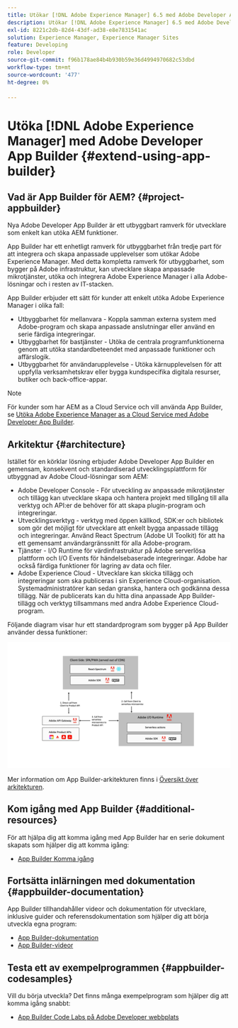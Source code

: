 ```yaml
---
title: Utökar [!DNL Adobe Experience Manager] 6.5 med Adobe Developer App Builder.
description: Utökar [!DNL Adobe Experience Manager] 6.5 med Adobe Developer App Builder.
exl-id: 8221c2db-82d4-43df-ad38-e8e7831541ac
solution: Experience Manager, Experience Manager Sites
feature: Developing
role: Developer
source-git-commit: f96b178ae84b4b930b59e36d4994970682c53dbd
workflow-type: tm+mt
source-wordcount: '477'
ht-degree: 0%

---
```


# Utöka [!DNL Adobe Experience Manager] med Adobe Developer App Builder {#extend-using-app-builder}

## Vad är App Builder för AEM? {#project-appbuilder}

Nya Adobe Developer App Builder är ett utbyggbart ramverk för utvecklare som enkelt kan utöka AEM funktioner.

App Builder har ett enhetligt ramverk för utbyggbarhet från tredje part för att integrera och skapa anpassade upplevelser som utökar Adobe Experience Manager. Med detta kompletta ramverk för utbyggbarhet, som bygger på Adobe infrastruktur, kan utvecklare skapa anpassade mikrotjänster, utöka och integrera Adobe Experience Manager i alla Adobe-lösningar och i resten av IT-stacken.

App Builder erbjuder ett sätt för kunder att enkelt utöka Adobe Experience Manager i olika fall:

* Utbyggbarhet för mellanvara - Koppla samman externa system med Adobe-program och skapa anpassade anslutningar eller använd en serie färdiga integreringar.
* Utbyggbarhet för bastjänster - Utöka de centrala programfunktionerna genom att utöka standardbeteendet med anpassade funktioner och affärslogik.
* Utbyggbarhet för användarupplevelse - Utöka kärnupplevelsen för att uppfylla verksamhetskrav eller bygga kundspecifika digitala resurser, butiker och back-office-appar.

>[!NOTE]
>
>För kunder som har AEM as a Cloud Service och vill använda App Builder, se [Utöka Adobe Experience Manager as a Cloud Service med Adobe Developer App Builder](https://experienceleague.adobe.com/docs/experience-manager-65/developing/extending-aem/app-builder.html?lang=sv-SE).

## Arkitektur {#architecture}

Istället för en körklar lösning erbjuder Adobe Developer App Builder en gemensam, konsekvent och standardiserad utvecklingsplattform för utbyggnad av Adobe Cloud-lösningar som AEM:

* Adobe Developer Console - För utveckling av anpassade mikrotjänster och tillägg kan utvecklare skapa och hantera projekt med tillgång till alla verktyg och API:er de behöver för att skapa plugin-program och integreringar.
* Utvecklingsverktyg - verktyg med öppen källkod, SDK:er och bibliotek som gör det möjligt för utvecklare att enkelt bygga anpassade tillägg och integreringar. Använd React Spectrum (Adobe UI Toolkit) för att ha ett gemensamt användargränssnitt för alla Adobe-program.
* Tjänster - I/O Runtime för värdinfrastruktur på Adobe serverlösa plattform och I/O Events för händelsebaserade integreringar. Adobe har också färdiga funktioner för lagring av data och filer.
* Adobe Experience Cloud - Utvecklare kan skicka tillägg och integreringar som ska publiceras i sin Experience Cloud-organisation. Systemadministratörer kan sedan granska, hantera och godkänna dessa tillägg. När de publicerats kan du hitta dina anpassade App Builder-tillägg och verktyg tillsammans med andra Adobe Experience Cloud-program.

Följande diagram visar hur ett standardprogram som bygger på App Builder använder dessa funktioner:

![Arkitektur](assets/appbuilder-architecture.jpg)

Mer information om App Builder-arkitekturen finns i [Översikt över arkitekturen](https://developer.adobe.com/app-builder/docs/guides/app_builder_guides/architecture_overview/architecture-overview).

## Kom igång med App Builder {#additional-resources}

För att hjälpa dig att komma igång med App Builder har en serie dokument skapats som hjälper dig att komma igång:

* [App Builder Komma igång](https://developer.adobe.com/app-builder/docs/get_started/)

## Fortsätta inlärningen med dokumentation {#appbuilder-documentation}

App Builder tillhandahåller videor och dokumentation för utvecklare, inklusive guider och referensdokumentation som hjälper dig att börja utveckla egna program:

* [App Builder-dokumentation](https://developer.adobe.com/app-builder/docs/overview/)
* [App Builder-videor](https://www.youtube.com/playlist?list=PLcVEYUqU7VRfDij-Jbjyw8S8EzW073F_o)

## Testa ett av exempelprogrammen {#appbuilder-codesamples}

Vill du börja utveckla? Det finns många exempelprogram som hjälper dig att komma igång snabbt:

* [App Builder Code Labs på Adobe Developer webbplats](https://developer.adobe.com/app-builder/docs/resources/)

